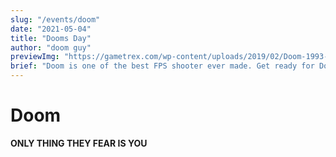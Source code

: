 ```yaml
---
slug: "/events/doom"
date: "2021-05-04"
title: "Dooms Day"
author: "doom guy"
previewImg: "https://gametrex.com/wp-content/uploads/2019/02/Doom-1993-Free-Download.jpg"
brief: "Doom is one of the best FPS shooter ever made. Get ready for Dooms day!"
---
```


# Doom

**ONLY THING THEY FEAR IS YOU**
